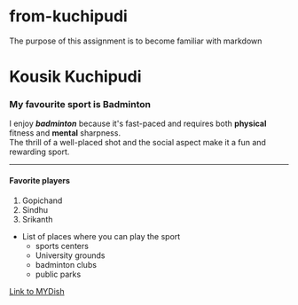 # from-kuchipudi
The purpose of this assignment is to become familiar with markdown

# Kousik Kuchipudi
### My favourite sport is Badminton

I enjoy ***badminton*** because it's fast-paced and requires both **physical** fitness and **mental** sharpness.<br>The thrill of a well-placed shot and the social aspect make it a fun and rewarding sport.

--------------------------------------

#### Favorite players
1. Gopichand
2. Sindhu
3. Srikanth
* List of places where you can play the sport
    * sports centers
    * University grounds
    * badminton clubs
    * public parks

[Link to MYDish](MyDish.md)